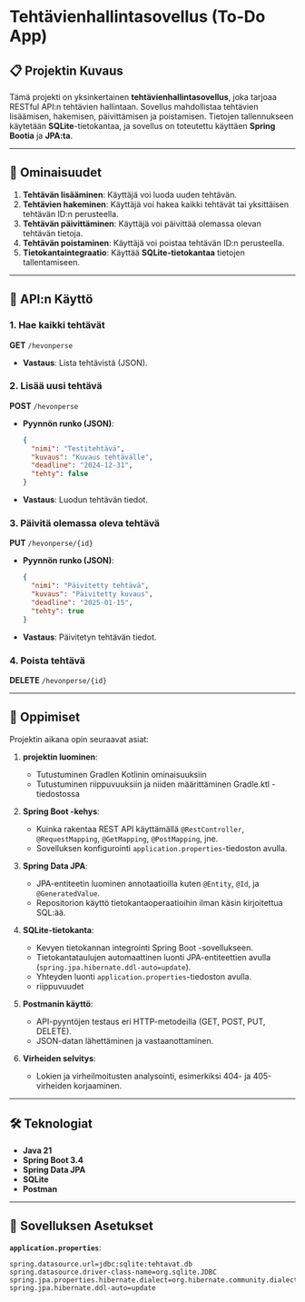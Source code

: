 # Tehtävienhallintasovellus (To-Do App)

## 📋 Projektin Kuvaus

Tämä projekti on yksinkertainen **tehtävienhallintasovellus**, joka tarjoaa RESTful API:n tehtävien hallintaan. Sovellus mahdollistaa tehtävien lisäämisen, hakemisen, päivittämisen ja poistamisen. Tietojen tallennukseen käytetään **SQLite**-tietokantaa, ja sovellus on toteutettu käyttäen **Spring Bootia** ja **JPA:ta**.

---

## 🎯 Ominaisuudet

1. **Tehtävän lisääminen**: Käyttäjä voi luoda uuden tehtävän.
2. **Tehtävien hakeminen**: Käyttäjä voi hakea kaikki tehtävät tai yksittäisen tehtävän ID:n perusteella.
3. **Tehtävän päivittäminen**: Käyttäjä voi päivittää olemassa olevan tehtävän tietoja.
4. **Tehtävän poistaminen**: Käyttäjä voi poistaa tehtävän ID:n perusteella.
5. **Tietokantaintegraatio**: Käyttää **SQLite-tietokantaa** tietojen tallentamiseen.

---

## 🚀 API:n Käyttö

### 1. Hae kaikki tehtävät
**GET** `/hevonperse`
- **Vastaus**: Lista tehtävistä (JSON).

### 2. Lisää uusi tehtävä
**POST** `/hevonperse`
- **Pyynnön runko (JSON)**:
    ```json
    {
      "nimi": "Testitehtävä",
      "kuvaus": "Kuvaus tehtävälle",
      "deadline": "2024-12-31",
      "tehty": false
    }
    ```
- **Vastaus**: Luodun tehtävän tiedot.

### 3. Päivitä olemassa oleva tehtävä
**PUT** `/hevonperse/{id}`
- **Pyynnön runko (JSON)**:
    ```json
    {
      "nimi": "Päivitetty tehtävä",
      "kuvaus": "Päivitetty kuvaus",
      "deadline": "2025-01-15",
      "tehty": true
    }
    ```
- **Vastaus**: Päivitetyn tehtävän tiedot.

### 4. Poista tehtävä
**DELETE** `/hevonperse/{id}`

---

## 🧠 Oppimiset

Projektin aikana opin seuraavat asiat:

1. **projektin luominen**:
   - Tutustuminen Gradlen Kotlinin ominaisuuksiin
   - Tutustuminen riippuvuuksiin ja niiden määrittäminen Gradle.ktl -tiedostossa

2. **Spring Boot -kehys**:
   - Kuinka rakentaa REST API käyttämällä `@RestController`, `@RequestMapping`, `@GetMapping`, `@PostMapping`, jne.
   - Sovelluksen konfigurointi `application.properties`-tiedoston avulla.

3. **Spring Data JPA**:
   - JPA-entiteetin luominen annotaatioilla kuten `@Entity`, `@Id`, ja `@GeneratedValue`.
   - Repositorion käyttö tietokantaoperaatioihin ilman käsin kirjoitettua SQL:ää.

4. **SQLite-tietokanta**:
   - Kevyen tietokannan integrointi Spring Boot -sovellukseen.
   - Tietokantataulujen automaattinen luonti JPA-entiteettien avulla (`spring.jpa.hibernate.ddl-auto=update`).
   - Yhteyden luonti `application.properties`-tiedoston avulla.
   - riippuvuudet

5. **Postmanin käyttö**:
   - API-pyyntöjen testaus eri HTTP-metodeilla (GET, POST, PUT, DELETE).
   - JSON-datan lähettäminen ja vastaanottaminen.

6. **Virheiden selvitys**:
   - Lokien ja virheilmoitusten analysointi, esimerkiksi 404- ja 405-virheiden korjaaminen.

---

## 🛠️ Teknologiat

- **Java 21**
- **Spring Boot 3.4**
- **Spring Data JPA**
- **SQLite**
- **Postman**

---

## 📂 Sovelluksen Asetukset

**`application.properties`**:
```properties
spring.datasource.url=jdbc:sqlite:tehtavat.db
spring.datasource.driver-class-name=org.sqlite.JDBC
spring.jpa.properties.hibernate.dialect=org.hibernate.community.dialect.SQLiteDialect
spring.jpa.hibernate.ddl-auto=update
